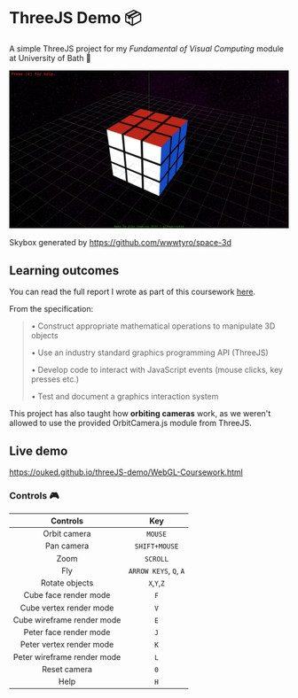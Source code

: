 # ThreeJS Demo 📦
A simple ThreeJS project for my *Fundamental of Visual Computing* module at University of Bath 🛁


![Screenshot of Project](https://github.com/ouked/FoVC_Coursework/blob/master/screenshot.png)


Skybox generated by https://github.com/wwwtyro/space-3d

## Learning outcomes

You can read the full report I wrote as part of this coursework [here](https://github.com/ouked/FoVC_Coursework/blob/master/fovc-4.pdf).

From the specification:

> • Construct appropriate mathematical operations to manipulate 3D objects
>
> • Use an industry standard graphics programming API (ThreeJS)
>
> • Develop code to interact with JavaScript events (mouse clicks, key presses etc.)
>
> • Test and document a graphics interaction system

This project has also taught how **orbiting cameras** work, as we weren't allowed to use the provided OrbitCamera.js module from ThreeJS.


## Live demo
https://ouked.github.io/threeJS-demo/WebGL-Coursework.html

### Controls 🎮


|        Controls       |  Key       |
|:---------------------:|:----------:|
| Orbit camera          | ```MOUSE```      |
| Pan camera            | ```SHIFT+MOUSE```|
| Zoom                  | ```SCROLL```|
| Fly                   |   ```ARROW KEYS```, ```Q```, ```A``` |
| Rotate objects          | ```X```,```Y```,```Z``` |
| Cube face render mode      | ```F```     |
| Cube vertex render mode    | ```V```     |
| Cube wireframe render mode | ```E```     |
| Peter face render mode      | ```J```     |
| Peter vertex render mode    | ```K```     |
| Peter wireframe render mode | ```L```     |
| Reset camera          | ```0```     |
| Help                  | ```H```     |
